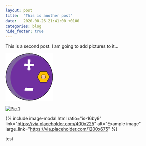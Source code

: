 ```yaml
---
layout: post
title:  "This is another post"
date:   2020-08-26 21:41:00 +0100
categories: blog
hide_footer: true
---
```

This is a second post. I am going to add pictures to it...

![logo](/logos/main.png)

[![Pic 1](https://via.placeholder.com/800x600)](https://via.placeholder.com/1024x768)

{% include image-modal.html ratio="is-16by9" link="https://via.placeholder.com/400x225" alt="Example image" large_link="https://via.placeholder.com/1200x675" %}

test